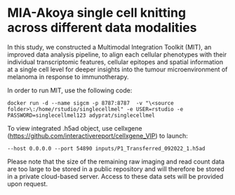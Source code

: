 # MIA-Akoya single cell knitting across different data modalities
In this study, we constructed a Multimodal Integration Toolkit (MIT), an improved data analysis pipeline, to align each cellular phenotypes with their individual transcriptomic features, cellular epitopes and spatial information at a single cell level for deeper insights into the tumour microenvironment of melanoma in response to immunotherapy.

In order to run MIT, use the following code:
```
docker run -d --name sigcm -p 8787:8787  -v "\<source folder>\:/home/rstudio/singlecellmel" -e USER=rstudio -e PASSWORD=singlecellmel123 adyprat/singlecellmel
```

To view integrated .h5ad object, use cellxgene (https://github.com/interactivereport/cellxgene_VIP) to launch:
```
--host 0.0.0.0 --port 54890 inputs/P1_Transferred_092022_1.h5ad
```

Please note that the size of the remaining raw imaging and read count data are too large to be stored in a public repository and will therefore be stored in a private cloud-based server. Access to these data sets will be provided upon request.
